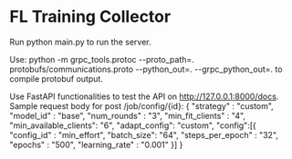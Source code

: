 # FL Training Collector


Run python main.py to run the server.

Use:
python -m grpc_tools.protoc --proto_path=. protobufs/communications.proto --python_out=. --grpc_python_out=.
to compile protobuf output.

Use FastAPI functionalities to test the API on http://127.0.0.1:8000/docs.
Sample request body for post /job/config/{id}:
{
"strategy" : "custom",
"model_id" : "base",
"num_rounds" : "3",
"min_fit_clients" : "4",
"min_available_clients": "6",
"adapt_config": "custom",
"config":[{
      "config_id" : "min_effort",
      "batch_size": "64",
      "steps_per_epoch" : "32",
      "epochs" : "500",
      "learning_rate" : "0.001"
      }]
}